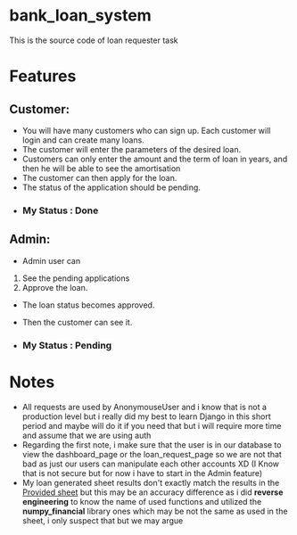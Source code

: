 # bank_loan_system
This is the source code of loan requester task 

# Features  

## Customer:
- You will have many customers who can sign up.
Each customer will login and can create many loans.
- The customer will enter the parameters of the desired loan.
- Customers can only enter the amount and the term of loan in years, and then he will be able to see the amortisation 
- The customer can then apply for the loan.
- The status of the application should be pending. 
- ### My Status : **Done**

## Admin:
- Admin user can 
1. See the pending applications 
2. Approve the loan.
- The loan status becomes approved.
- Then the customer can see it.

- ### My Status : **Pending**

# Notes
- All requests are used by AnonymouseUser and i know that is not a production level but i really did my best to learn Django in this short period and maybe will do it if you need that but i will require more time and assume that we are using auth
- Regarding the first note, i make sure that the user is in our database to view the dashboard_page or the loan_request_page so we are not that bad as just our users can manipulate each other accounts XD (I Know that is not secure but for now i have to start in the Admin feature)   
- My loan generated sheet results don't exactly match the results in the [Provided sheet](https://docs.google.com/spreadsheets/d/1cqAqK4fVlMmggEUZNAT984QplJyf3-3O4w6nSvlvsw4/edit#gid=0) but this may be an accuracy difference as i did **reverse engineering** to know the name of used functions and utilized the **numpy_financial** library ones which may be not the same as used in the sheet, i only suspect that but we may argue  
